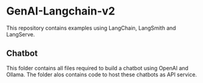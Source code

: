 # GenAI-Langchain-v2
This repository contains examples using LangChain, LangSmith and LangServe.

## Chatbot
This folder contains all files required to build a chatbot using OpenAI and Ollama. The folder alos contains code to host these chatbots as API service. 
